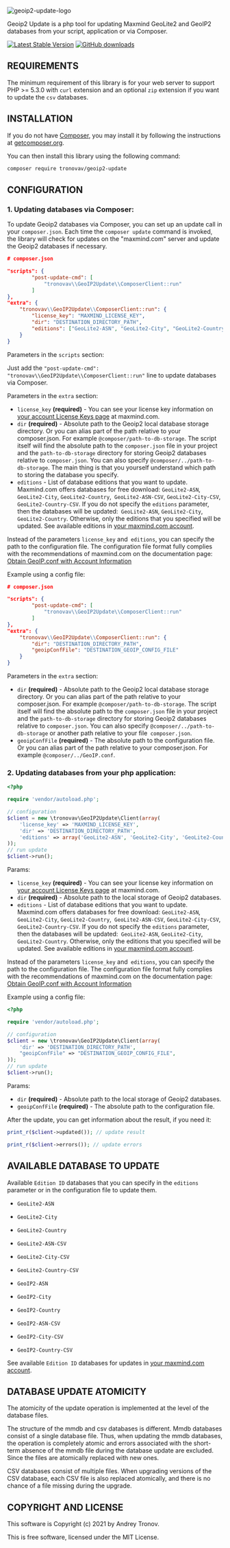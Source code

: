 ![geoip2-update-logo](https://user-images.githubusercontent.com/25905384/111375423-4631ce00-86af-11eb-81a9-2bc4dab89068.png)

Geoip2 Update is a php tool for updating Maxmind GeoLite2 and GeoIP2 databases from your script, application or via Composer.

[![Latest Stable Version](https://img.shields.io/packagist/v/tronovav/geoip2-update)](https://packagist.org/packages/tronovav/geoip2-update)
[![GitHub downloads](https://img.shields.io/packagist/dt/tronovav/geoip2-update)](https://packagist.org/packages/tronovav/geoip2-update)

REQUIREMENTS
------------

The minimum requirement of this library is for your web server to support PHP >= 5.3.0 with `curl` extension and an optional `zip` extension if you want to update the `csv` databases.

INSTALLATION
------------

If you do not have [Composer](http://getcomposer.org/), you may install it by following the instructions
at [getcomposer.org](https://getcomposer.org/doc/00-intro.md).

You can then install this library using the following command:

```bash
composer require tronovav/geoip2-update
```

CONFIGURATION
-------------

### 1. Updating databases via Composer:

To update Geoip2 databases via Composer, you can set up an update call in your `composer.json`.
Each time the `composer update` command is invoked, the library will check for updates on the "maxmind.com" server and update the Geoip2 databases if necessary.

```json
# composer.json

"scripts": {
        "post-update-cmd": [
            "tronovav\\GeoIP2Update\\ComposerClient::run"
        ]
},
"extra": {
    "tronovav\\GeoIP2Update\\ComposerClient::run": {
        "license_key": "MAXMIND_LICENSE_KEY",
        "dir": "DESTINATION_DIRECTORY_PATH",
        "editions": ["GeoLite2-ASN", "GeoLite2-City", "GeoLite2-Country"]
    }
}
```

Parameters in the `scripts` section:

Just add the `"post-update-cmd": "tronovav\\GeoIP2Update\\ComposerClient::run"` line to update databases via Composer.

Parameters in the `extra` section:

- `license_key` **(required)** - You can see your license key information on [your account License Keys page](https://support.maxmind.com/account-faq/license-keys/where-do-i-find-my-license-key/) at maxmind.com.
- `dir` **(required)** - Absolute path to the Geoip2 local database storage directory. Or you can alias part of the path relative to your composer.json. For example `@composer/path-to-db-storage`.
  The script itself will find the absolute path to the `composer.json` file in your project and the `path-to-db-storage` directory for storing Geoip2 databases relative to `composer.json`.
  You can also specify `@composer/../path-to-db-storage`. The main thing is that you yourself understand which path to storing the database you specify.
- `editions` - List of database editions that you want to update. Maxmind.com offers databases for free download: `GeoLite2-ASN`, `GeoLite2-City`, `GeoLite2-Country`,` GeoLite2-ASN-CSV`, `GeoLite2-City-CSV`,` GeoLite2-Country-CSV`. If you do not specify the `editions` parameter, then the databases will be updated:` GeoLite2-ASN`, `GeoLite2-City`,` GeoLite2-Country`. Otherwise, only the editions that you specified will be updated. See available editions in [your maxmind.com account](https://www.maxmind.com/en/accounts/current/geoip/downloads/).

Instead of the parameters `license_key` and` editions`, you can specify the path to the configuration file.
The configuration file format fully complies with the recommendations of maxmind.com on the documentation page:
[Obtain GeoIP.conf with Account Information](https://dev.maxmind.com/geoip/updating-databases?lang=en#2-obtain-geoipconf-with-account-information)

Example using a config file:

```json
# composer.json

"scripts": {
        "post-update-cmd": [
            "tronovav\\GeoIP2Update\\ComposerClient::run"
        ]
},
"extra": {
    "tronovav\\GeoIP2Update\\ComposerClient::run": {
        "dir": "DESTINATION_DIRECTORY_PATH",
        "geoipConfFile": "DESTINATION_GEOIP_CONFIG_FILE"
    }
}
```

Parameters in the `extra` section:

- `dir` **(required)** - Absolute path to the Geoip2 local database storage directory. Or you can alias part of the path relative to your composer.json. For example `@composer/path-to-db-storage`.
  The script itself will find the absolute path to the `composer.json` file in your project and the `path-to-db-storage` directory for storing Geoip2 databases relative to `composer.json`.
  You can also specify `@composer/../path-to-db-storage` or another path relative to your file` composer.json`.
- `geoipConfFile` **(required)** - The absolute path to the configuration file. Or you can alias part of the path relative to your composer.json. For example `@composer/../GeoIP.conf`.

### 2. Updating databases from your php application:

```php
<?php

require 'vendor/autoload.php';

// configuration
$client = new \tronovav\GeoIP2Update\Client(array(
    'license_key' => 'MAXMIND_LICENSE_KEY',
    'dir' => 'DESTINATION_DIRECTORY_PATH',
    'editions' => array('GeoLite2-ASN', 'GeoLite2-City', 'GeoLite2-Country'),
));
// run update
$client->run();
```

Params:

- `license_key` **(required)** - You can see your license key information on [your account License Keys page](https://support.maxmind.com/account-faq/license-keys/where-do-i-find-my-license-key/) at maxmind.com.
- `dir` **(required)** - Absolute path to the local storage of Geoip2 databases.
- `editions` - List of database editions that you want to update. Maxmind.com offers databases for free download: `GeoLite2-ASN`, `GeoLite2-City`, `GeoLite2-Country`,` GeoLite2-ASN-CSV`, `GeoLite2-City-CSV`,` GeoLite2-Country-CSV`. If you do not specify the `editions` parameter, then the databases will be updated:` GeoLite2-ASN`, `GeoLite2-City`,` GeoLite2-Country`. Otherwise, only the editions that you specified will be updated. See available editions in [your maxmind.com account](https://www.maxmind.com/en/accounts/current/geoip/downloads/).

Instead of the parameters `license_key` and` editions`, you can specify the path to the configuration file.
The configuration file format fully complies with the recommendations of maxmind.com on the documentation page:
[Obtain GeoIP.conf with Account Information](https://dev.maxmind.com/geoip/updating-databases?lang=en#2-obtain-geoipconf-with-account-information)

Example using a config file:

```php
<?php

require 'vendor/autoload.php';

// configuration
$client = new \tronovav\GeoIP2Update\Client(array(
    'dir' => 'DESTINATION_DIRECTORY_PATH',
    "geoipConfFile" => "DESTINATION_GEOIP_CONFIG_FILE",
));
// run update
$client->run();
```

Params:

- `dir` **(required)** - Absolute path to the local storage of Geoip2 databases.
- `geoipConfFile` **(required)** - The absolute path to the configuration file.

After the update, you can get information about the result, if you need it:

```php
print_r($client->updated()); // update result

print_r($client->errors()); // update errors
```

AVAILABLE DATABASE TO UPDATE
----------------------------

Available `Edition ID` databases that you can specify in the `editions` parameter or in the configuration file to update them.

- `GeoLite2-ASN`
- `GeoLite2-City`
- `GeoLite2-Country`

- `GeoLite2-ASN-CSV`
- `GeoLite2-City-CSV`
- `GeoLite2-Country-CSV`

- `GeoIP2-ASN`
- `GeoIP2-City`
- `GeoIP2-Country`

- `GeoIP2-ASN-CSV`
- `GeoIP2-City-CSV`
- `GeoIP2-Country-CSV`

See available `Edition ID` databases for updates in [your maxmind.com account](https://www.maxmind.com/en/accounts/current/geoip/downloads/).

DATABASE UPDATE ATOMICITY
-------------------------

The atomicity of the update operation is implemented at the level of the database files.

The structure of the mmdb and csv databases is different. Mmdb databases consist of a single database file. Thus, when updating the mmdb databases, the operation is completely atomic and errors associated with the short-term absence of the mmdb file during the database update are excluded. Since the files are atomically replaced with new ones.

CSV databases consist of multiple files. When upgrading versions of the CSV database, each CSV file is also replaced atomically, and there is no chance of a file missing during the upgrade.

COPYRIGHT AND LICENSE
---------------------

This software is Copyright (c) 2021 by Andrey Tronov.

This is free software, licensed under the MIT License.
